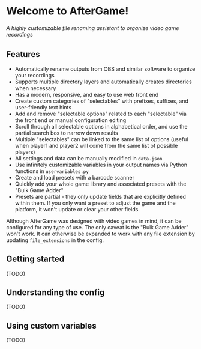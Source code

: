 # Welcome to AfterGame!
###### A highly customizable file renaming assistant to organize video game recordings

## Features
* Automatically rename outputs from OBS and similar software to organize your recordings
* Supports multiple directory layers and automatically creates directories when necessary
* Has a modern, responsive, and easy to use web front end
* Create custom categories of "selectables" with prefixes, suffixes, and user-friendly text hints
* Add and remove "selectable options" related to each "selectable" via the front end or manual configuration editing
* Scroll through all selectable options in alphabetical order, and use the partial search box to narrow down results
* Multiple "selectables" can be linked to the same list of options (useful when player1 and player2 will come from the same list of possible players)
* All settings and data can be manually modified in `data.json`
* Use infinitely customizable variables in your output names via Python functions in `uservariables.py`
* Create and load presets with a barcode scanner
* Quickly add your whole game library and associated presets with the "Bulk Game Adder"
* Presets are partial - they only update fields that are explicitly defined within them. If you only want a preset to adjust the game and the platform,
it won't update or clear your other fields.

Although AfterGame was designed with video games in mind, it can be configured for any type of use. The only caveat is the "Bulk Game Adder" won't work. 
It can otherwise be expanded to work with any file extension by updating `file_extensions` in the config.

## Getting started
(TODO)

## Understanding the config
(TODO)

## Using custom variables
(TODO)

